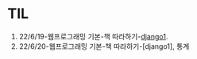 # TIL
1. 22/6/19-웹프로그래밍 기본-책 따라하기-[django1](https://github.com/fluorjo/django1/commit/63120e4b68c9552997ac02047d0cdd5e15b61fb8).
2. 22/6/20-웹프로그래밍 기본-책 따라하기-[django1], 통계
